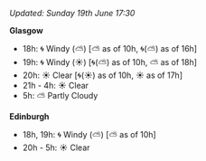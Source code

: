 *Updated: Sunday 19th June 17:30*

**Glasgow**

* 18h: :cyclone: Windy (:partly_sunny:) [:partly_sunny: as of 10h, :cyclone:(:partly_sunny:) as of 16h]
* 19h: :cyclone: Windy (:sunny:) [:cyclone:(:partly_sunny:) as of 10h, :partly_sunny: as of 18h]
* 20h: :sunny: Clear [:cyclone:(:sunny:) as of 10h, :sunny: as of 17h]
* 21h - 4h: :sunny: Clear
* 5h: :partly_sunny: Partly Cloudy

**Edinburgh**

* 18h, 19h: :cyclone: Windy (:partly_sunny:) [:partly_sunny: as of 10h]
* 20h - 5h: :sunny: Clear
